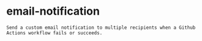 # email-notification

```text
Send a custom email notification to multiple recipients when a Github Actions workflow fails or succeeds.
```
